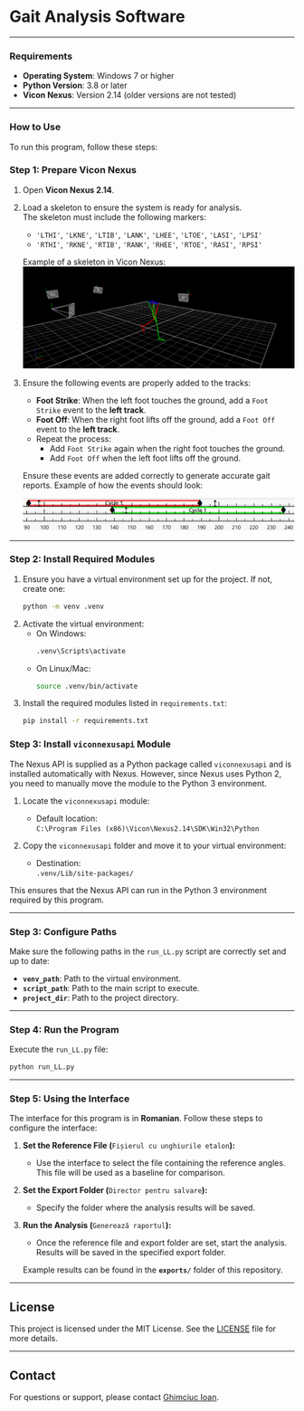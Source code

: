 # Gait Analysis Software

---

### Requirements
- **Operating System**: Windows 7 or higher
- **Python Version**: 3.8 or later
- **Vicon Nexus**: Version 2.14 (older versions are not tested)

---

### How to Use
To run this program, follow these steps:

### Step 1: Prepare Vicon Nexus
1. Open **Vicon Nexus 2.14**.
2. Load a skeleton to ensure the system is ready for analysis.  
   The skeleton must include the following markers:
   - `'LTHI'`, `'LKNE'`, `'LTIB'`, `'LANK'`, `'LHEE'`, `'LTOE'`, `'LASI'`, `'LPSI'`
   - `'RTHI'`, `'RKNE'`, `'RTIB'`, `'RANK'`, `'RHEE'`, `'RTOE'`, `'RASI'`, `'RPSI'`

   Example of a skeleton in Vicon Nexus:
   ![Vicon Skeleton Example](assets/images/vicon_skeleton.png)

3. Ensure the following events are properly added to the tracks:
   - **Foot Strike**: When the left foot touches the ground, add a `Foot Strike` event to the **left track**.
   - **Foot Off**: When the right foot lifts off the ground, add a `Foot Off` event to the **left track**.
   - Repeat the process:
     - Add `Foot Strike` again when the right foot touches the ground.
     - Add `Foot Off` when the left foot lifts off the ground.

   Ensure these events are added correctly to generate accurate gait reports.
   Example of how the events should look:

   ![Example of Foot Strike and Foot Off Events](assets/images/foot_events_example.png)

---

### Step 2: Install Required Modules
1. Ensure you have a virtual environment set up for the project. If not, create one:
   ```bash
   python -m venv .venv
   ```
2. Activate the virtual environment:
   - On Windows:
     ```bash
     .venv\Scripts\activate
     ```
   - On Linux/Mac:
     ```bash
     source .venv/bin/activate
     ```
3. Install the required modules listed in `requirements.txt`:
   ```bash
   pip install -r requirements.txt
   ```

### Step 3: Install `viconnexusapi` Module
The Nexus API is supplied as a Python package called `viconnexusapi` and is installed automatically with Nexus. However, since Nexus uses Python 2, you need to manually move the module to the Python 3 environment.

1. Locate the `viconnexusapi` module:
   - Default location:  
     `C:\Program Files (x86)\Vicon\Nexus2.14\SDK\Win32\Python`

2. Copy the `viconnexusapi` folder and move it to your virtual environment:
   - Destination:  
     `.venv/Lib/site-packages/`

This ensures that the Nexus API can run in the Python 3 environment required by this program.

---

### Step 3: Configure Paths
Make sure the following paths in the `run_LL.py` script are correctly set and up to date:
   - **`venv_path`**: Path to the virtual environment.
   - **`script_path`**: Path to the main script to execute.
   - **`project_dir`**: Path to the project directory.

---

### Step 4: Run the Program
Execute the `run_LL.py` file:
```bash
python run_LL.py
```
---

### Step 5: Using the Interface
The interface for this program is in **Romanian**. Follow these steps to configure the interface:

1. **Set the Reference File (**`Fișierul cu unghiurile etalon`**):**
   - Use the interface to select the file containing the reference angles. This file will be used as a baseline for comparison.

2. **Set the Export Folder (**`Director pentru salvare`**):**
   - Specify the folder where the analysis results will be saved.

3. **Run the Analysis (**`Generează raportul`**):**
   - Once the reference file and export folder are set, start the analysis. Results will be saved in the specified export folder.

   Example results can be found in the **`exports/`** folder of this repository.

---

## License
This project is licensed under the MIT License. See the [LICENSE](LICENSE) file for more details.

---

## Contact
For questions or support, please contact [Ghimciuc Ioan](mailto:ghimciucioan.bw@gmail.com).
